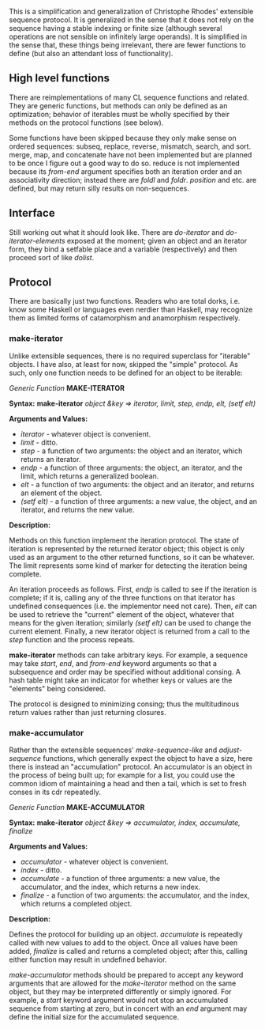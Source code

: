 This is a simplification and generalization of Christophe Rhodes' extensible sequence protocol. It is generalized in the sense that it does not rely on the sequence having a stable indexing or finite size (although several operations are not sensible on infinitely large operands). It is simplified in the sense that, these things being irrelevant, there are fewer functions to define (but also an attendant loss of functionality).

## High level functions

There are reimplementations of many CL sequence functions and related. They are generic functions, but methods can only be defined as an optimization; behavior of iterables must be wholly specified by their methods on the protocol functions (see below).

Some functions have been skipped because they only make sense on ordered sequences: subseq, replace, reverse, mismatch, search, and sort. merge, map, and concatenate have not been implemented but are planned to be once I figure out a good way to do so. reduce is not implemented because its _from-end_ argument specifies both an iteration order and an associativity direction; instead there are _foldl_ and _foldr_. _position_ and etc. are defined, but may return silly results on non-sequences.

## Interface

Still working out what it should look like. There are _do-iterator_ and _do-iterator-elements_ exposed at the moment; given an object and an iterator form, they bind a setfable place and a variable (respectively) and then proceed sort of like _dolist_.

## Protocol

There are basically just two functions. Readers who are total dorks, i.e. know some Haskell or languages even nerdier than Haskell, may recognize them as limited forms of catamorphism and anamorphism respectively.

### make-iterator

Unlike extensible sequences, there is no required superclass for "iterable" objects. I have also, at least for now, skipped the "simple" protocol. As such, only one function needs to be defined for an object to be iterable:

_Generic Function_ **MAKE-ITERATOR**

**Syntax:** **make-iterator** _object &key => iterator, limit, step, endp, elt, (setf elt)_

**Arguments and Values:**

  * _iterator_ - whatever object is convenient.
  * _limit_ - ditto.
  * _step_ - a function of two arguments: the object and an iterator, which returns an iterator.
  * _endp_ - a function of three arguments: the object, an iterator, and the limit, which returns a generalized boolean.
  * _elt_ - a function of two arguments: the object and an iterator, and returns an element of the object.
  * _(setf elt)_ - a function of three arguments: a new value, the object, and an iterator, and returns the new value.

**Description:**

Methods on this function implement the iteration protocol. The state of iteration is represented by the returned iterator object; this object is only used as an argument to the other returned functions, so it can be whatever. The limit represents some kind of marker for detecting the iteration being complete.

An iteration proceeds as follows. First, _endp_ is called to see if the iteration is complete; if it is, calling any of the three functions on that iterator has undefined consequences (i.e. the implementor need not care). Then, _elt_ can be used to retrieve the "current" element of the object, whatever that means for the given iteration; similarly _(setf elt)_ can be used to change the current element. Finally, a new iterator object is returned from a call to the _step_ function and the process repeats.

**make-iterator** methods can take arbitrary keys. For example, a sequence may take _start_, _end_, and _from-end_ keyword arguments so that a subsequence and order may be specified without additional consing. A hash table might take an indicator for whether keys or values are the "elements" being considered.

The protocol is designed to minimizing consing; thus the multitudinous return values rather than just returning closures.

### make-accumulator

Rather than the extensible sequences' _make-sequence-like_ and _adjust-sequence_ functions, which generally expect the object to have a size, here there is instead an "accumulation" protocol. An accumulator is an object in the process of being built up; for example for a list, you could use the common idiom of maintaining a head and then a tail, which is set to fresh conses in its cdr repeatedly.

_Generic Function_ **MAKE-ACCUMULATOR**

**Syntax:** **make-iterator** _object &key => accumulator, index, accumulate, finalize_

**Arguments and Values:**

  * _accumulator_ - whatever object is convenient.
  * _index_ - ditto.
  * _accumulate_ - a function of three arguments: a new value, the accumulator, and the index, which returns a new index.
  * _finalize_ - a function of two arguments: the accumulator, and the index, which returns a completed object.

**Description:**

Defines the protocol for building up an object. _accumulate_ is repeatedly called with new values to add to the object. Once all values have been added, _finalize_ is called and returns a completed object; after this, calling either function may result in undefined behavior.

_make-accumulator_ methods should be prepared to accept any keyword arguments that are allowed for the _make-iterator_ method on the same object, but they may be interpreted differently or simply ignored. For example, a _start_ keyword argument would not stop an accumulated sequence from starting at zero, but in concert with an _end_ argument may define the initial size for the accumulated sequence.

